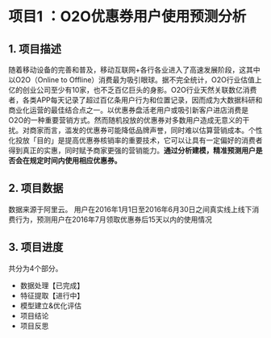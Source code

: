  # 项目1 ：O2O优惠券用户使用预测分析  
	
## 1. 项目描述

随着移动设备的完善和普及，移动互联网+各行各业进入了高速发展阶段，这其中以O2O（Online to Offline）消费最为吸引眼球。据不完全统计，O2O行业估值上亿的创业公司至少有10家，也不乏百亿巨头的身影。O2O行业天然关联数亿消费者，各类APP每天记录了超过百亿条用户行为和位置记录，因而成为大数据科研和商业化运营的最佳结合点之一。以优惠券盘活老用户或吸引新客户进店消费是O2O的一种重要营销方式。然而随机投放的优惠券对多数用户造成无意义的干扰。对商家而言，滥发的优惠券可能降低品牌声誉，同时难以估算营销成本。个性化投放「目的」是提高优惠券核销率的重要技术，它可以让具有一定偏好的消费者得到真正的实惠，同时赋予商家更强的营销能力。**通过分析建模，精准预测用户是否会在规定时间内使用相应优惠券。**

## 2. 项目数据

数据来源于阿里云。
用户在2016年1月1日至2016年6月30日之间真实线上线下消费行为，预测用户在2016年7月领取优惠券后15天以内的使用情况

## 3. 项目进度

共分为4个部分。
- 数据处理【已完成】
- 特征提取【进行中】
- 模型建立&优化评估
- 项目结论
- 项目反思